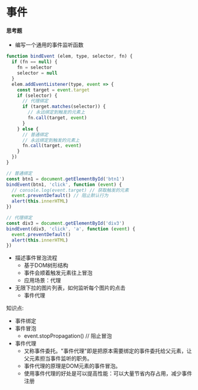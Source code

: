 # 事件

#### 思考题
- 编写一个通用的事件监听函数
```js
function bindEvent (elem, type, selector, fn) {
  if (fn == null) {
    fn = selector
    selector = null
  }
  elem.addEventListener(type, event => {
    const target = event.target
    if (selector) {
      // 代理绑定
      if (target.matches(selector)) {
        // 永远绑定到触发的元素上
        fn.call(target, event)
      }
    } else {
      // 普通绑定
      // 永远绑定到触发的元素上
      fn.call(target, event)
    }
  })
}

// 普通绑定
const btn1 = document.getElementById('btn1')
bindEvent(btn1, 'click', function (event) {
  // console.log(event.target) // 获取触发的元素
  event.preventDefault() // 阻止默认行为
  alert(this.innerHTML)
})

// 代理绑定
const div3 = document.getElementById('div3')
bindEvent(div3, 'click', 'a', function (event) {
  event.preventDefault()
  alert(this.innerHTML)
})
```
- 描述事件冒泡流程
  - 基于DOM树形结构
  - 事件会顺着触发元素往上冒泡
  - 应用场景：代理 
- 无限下拉的图片列表，如何监听每个图片的点击
  - 事件代理 

知识点:
- 事件绑定
- 事件冒泡
   -  event.stopPropagation() // 阻止冒泡 
- 事件代理
   - 又称事件委托。"事件代理"即是把原本需要绑定的事件委托给父元素，让父元素担当事件监听的职务。
   - 事件代理的原理是DOM元素的事件冒泡。
   - 使用事件代理的好处是可以提高性能：可以大量节省内存占用，减少事件注册 

